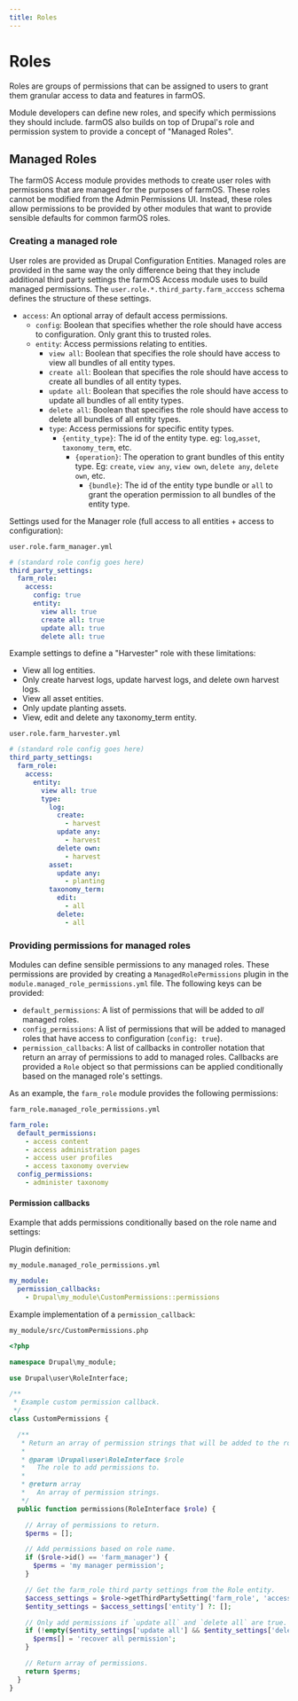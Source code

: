 ```yaml
---
title: Roles
---
```


# Roles

Roles are groups of permissions that can be assigned to users to grant them
granular access to data and features in farmOS.

Module developers can define new roles, and specify which permissions they
should include. farmOS also builds on top of Drupal's role and permission
system to provide a concept of "Managed Roles".

## Managed Roles

The farmOS Access module provides methods to create user roles with permissions
that are managed for the purposes of farmOS. These roles cannot be modified
from the Admin Permissions UI. Instead, these roles allow permissions to be
provided by other modules that want to provide sensible defaults for common
farmOS roles.

### Creating a managed role

User roles are provided as Drupal Configuration Entities. Managed roles are
provided in the same way the only difference being that they include
additional third party settings the farmOS Access module uses to build
managed permissions. The `user.role.*.third_party.farm_acccess` schema
defines the structure of these settings.

- `access`: An optional array of default access permissions.
    - `config`: Boolean that specifies whether the role should have access to
      configuration. Only grant this to trusted roles.
    - `entity`: Access permissions relating to entities.
        - `view all`: Boolean that specifies the role should have access to view
        all bundles of all entity types.
        - `create all`: Boolean that specifies the role should have access to
        create all bundles of all entity types.
        - `update all`: Boolean that specifies the role should have access to
        update all bundles of all entity types.
        - `delete all`: Boolean that specifies the role should have access to
        delete all bundles of all entity types.
        - `type`: Access permissions for specific entity types.
            - `{entity_type}`: The id of the entity type. eg: `log`,`asset`,
            `taxonomy_term`, etc.
                - `{operation}`: The operation to grant bundles of this entity
                type. Eg: `create`, `view any`, `view own`, `delete any`,
                `delete own`, etc.
                    - `{bundle}`: The id of the entity type bundle or `all` to
                    grant the operation permission to all bundles of the entity
                    type.

Settings used for the Manager role (full access to all entities + access to
configuration):

`user.role.farm_manager.yml`

```yaml
# (standard role config goes here)
third_party_settings:
  farm_role:
    access:
      config: true
      entity:
        view all: true
        create all: true
        update all: true
        delete all: true
```

Example settings to define a "Harvester" role with these limitations:

* View all log entities.
* Only create harvest logs, update harvest logs, and delete own harvest logs.
* View all asset entities.
* Only update planting assets.
* View, edit and delete any taxonomy_term entity.

`user.role.farm_harvester.yml`

```yaml
# (standard role config goes here)
third_party_settings:
  farm_role:
    access:
      entity:
        view all: true
        type:
          log:
            create:
              - harvest
            update any:
              - harvest
            delete own:
              - harvest
          asset:
            update any:
              - planting
          taxonomy_term:
            edit:
              - all
            delete:
              - all
```

### Providing permissions for managed roles

Modules can define sensible permissions to any managed roles. These permissions
are provided by creating a `ManagedRolePermissions` plugin in the
`module.managed_role_permissions.yml` file. The following keys can be provided:

- `default_permissions`: A list of permissions that will be added to *all*
  managed roles.
- `config_permissions`: A list of permissions that will be added to managed
  roles that have access to configuration (`config: true`).
- `permission_callbacks`: A list of callbacks in controller notation that
  return an array of permissions to add to managed roles. Callbacks are
  provided a `Role` object so that permissions can be applied conditionally
  based on the managed role's settings.

As an example, the `farm_role` module provides the following permissions:

`farm_role.managed_role_permissions.yml`

```yaml
farm_role:
  default_permissions:
    - access content
    - access administration pages
    - access user profiles
    - access taxonomy overview
  config_permissions:
    - administer taxonomy
```

#### Permission callbacks

Example that adds permissions conditionally based on the role name and settings:

Plugin definition:

`my_module.managed_role_permissions.yml`

```yaml
my_module:
  permission_callbacks:
    - Drupal\my_module\CustomPermissions::permissions
```

Example implementation of a `permission_callback`:

`my_module/src/CustomPermissions.php`

```php
<?php

namespace Drupal\my_module;

use Drupal\user\RoleInterface;

/**
 * Example custom permission callback.
 */
class CustomPermissions {

  /**
   * Return an array of permission strings that will be added to the role.
   *
   * @param \Drupal\user\RoleInterface $role
   *   The role to add permissions to.
   *
   * @return array
   *   An array of permission strings.
   */
  public function permissions(RoleInterface $role) {

    // Array of permissions to return.
    $perms = [];

    // Add permissions based on role name.
    if ($role->id() == 'farm_manager') {
      $perms = 'my manager permission';
    }

    // Get the farm_role third party settings from the Role entity.
    $access_settings = $role->getThirdPartySetting('farm_role', 'access');
    $entity_settings = $access_settings['entity'] ?: [];

    // Only add permissions if `update all` and `delete all` are true.
    if (!empty($entity_settings['update all'] && $entity_settings['delete all'])) {
      $perms[] = 'recover all permission';
    }

    // Return array of permissions.
    return $perms;
  }
}
```

